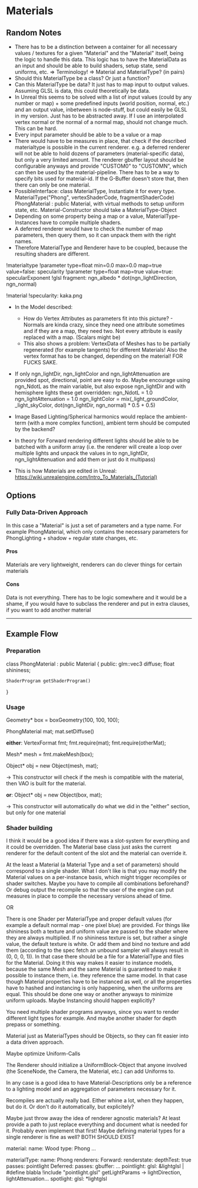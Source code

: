 # Materials

## Random Notes
* There has to be a distinction between a container for all necessary values / textures for a given "Material" and the "Material" itself, being the logic to handle this data. This logic has to have the MaterialData as an input and should be able to build shaders, setup state, send uniforms, etc. => Terminology! => Material and MaterialType? (in pairs)
* Should this MaterialType be a class? Or just a function?
* Can this MaterialType be data? It just has to map input to output values. Assuming GLSL is data, this could theoretically be data.
* In Unreal this seems to be solved with a list of input values (could by any number or map) + some predefined inputs (world position, normal, etc.) and an output value, inbetween is node-stuff, but could easily be GLSL in my version. Just has to be abstracted away. If I use an interpolated vertex normal or the normal of a normal map, should not change much. This can be hard.
* Every input parameter should be able to be a value or a map
* There would have to be measures in place, that check if the described materialtype is possible in the current renderer. e.g. a deferred renderer will not be able to hold dozens of parameters (material-specific data), but only a very limited amount. The renderer gbuffer layout should be configurable anyways and provide "CUSTOM0" to "CUSTOMN", which can then be used by the material-pipeline. There has to be a way to specify bits used for material-id. If the G-Buffer doesn't store that, then there can only be one material.
* PossibleInterface:
class MaterialType, Instantiate it for every type. 
MaterialType("Phong", vertexShaderCode, fragmentShaderCode)
PhongMaterial : public Material, with virtual methods to setup uniform state, etc.
Material-Constructor should take a MaterialType-Object
* Depending on some property being a map or a value, MaterialType-Instances have to compile multiple shaders.
* A deferred renderer would have to check the number of map parameters, then query them, so it can unpack them with the right names. 
* Therefore MaterialType and Renderer have to be coupled, because the resulting shaders are different.

!materialtype
!parameter type=float min=0.0 max=0.0 map=true value=false: specularity
!parameter type=float map=true value=true: specularExponent
!glsl fragment:
ngn_albedo * dot(ngn_lightDirection, ngn_normal)

!material
!specularity: kaka.png

* In the Model described: 
    - How do Vertex Attributes as parameters fit into this picture? - Normals are kinda crazy, since they need one attribute sometimes and if they are a map, they need two. Not every attribute is easily replaced with a map. (Scalars might be)
    - This also shows a problem: VertexData of Meshes has to be partially regenerated (for example tangents) for different Materials! Also the vertex format has to be changed, depending on the material! FOR FUCKS SAKE.
* If only ngn_lightDir, ngn_lightColor and ngn_lightAttenuation are provided spot, directional, point are easy to do. Maybe encourage using ngn_NdotL as the main variable, but also expose ngn_lightDir and with hemisphere lights these get overridden:
ngn_NdotL = 1.0
ngn_lightAttenuation = 1.0
ngn_lightColor = mix(_light_groundColor, _light_skyColor, dot(ngn_lightDir, ngn_normal) * 0.5 + 0.5)
* Image Based Lighting/Spherical harmonics would replace the ambient-term (with a more complex function), ambient term should be computed by the backend?
* In theory for Forward rendering different lights should be able to be batched with a uniform array (i.e. the renderer will create a loop over multiple lights and unpack the values in to ngn_lightDir, ngn_lightAttenuation and add them or just do it multipass)

* This is how Materials are edited in Unreal: https://wiki.unrealengine.com/Intro_To_Materials_(Tutorial)

## Options

### Fully Data-Driven Approach
In this case a "Material" is just a set of parameters and a type name. For example PhongMaterial, which only contains the necessary parameters for PhongLighting + shadow + regular state changes, etc.

#### Pros
Materials are very lightweight, renderers can do clever things for certain materials

#### Cons
Data is not everything. There has to be logic somewhere and it would be a shame, if you would have to subclass the renderer and put in extra clauses, if you want to add another material

--------------------------
## Example Flow

### Preparation
class PhongMaterial : public Material {
public:
    glm::vec3 diffuse;
    float shininess;

    ShaderProgram getShaderProgram()
}

### Usage
Geometry* box = boxGeometry(100, 100, 100);

PhongMaterial mat;
mat.setDiffuse()

**either**:
VertexFormat fmt;
fmt.require(mat);
fmt.require(otherMat);

Mesh* mesh = fmt.makeMesh(box);

Object* obj = new Object(mesh, mat);

-> This constructor will check if the mesh is compatible with the material, then VAO is built for the material.

**or**:
Object* obj = new Object(box, mat);

-> This constructor will automatically do what we did in the "either" section, but only for one material

### Shader building
I think it would be a good idea if there was a slot-system for everything and it could be overridden. The Material base class just asks the current renderer for the default content of the slot and the material can override it.

At the least a Material (a Material Type and a set of parameters) should correspond to a single shader. What I don't like is that you may modify the Material values on a per-instance basis, which might trigger recompiles or shader switches. Maybe you have to compile all combinations beforehand? Or debug output the recompile so that the user of the engine can put measures in place to compile the necessary versions ahead of time. 

OR

There is one Shader per MaterialType and proper default values (for example a default normal map - one pixel blue) are provided. For things like shininess both a texture and uniform value are passed to the shader where they are always multiplied. If no shininess texture is set, but rather a single value, the default texture is white. Or add them and bind no texture and add them (according to the spec fetch an unbound sampler will always result in (0, 0, 0, 1)). In that case there should be a file for a MaterialType and files for the Material. Doing it this way makes it easier to instance models, because the same Mesh and the same Material is guaranteed to make it possible to instance them, i.e. they reference the same model. In that case though Material properties have to be instanced as well, or all the properties have to hashed and instancing is only happening, when the uniforms are equal. This should be done one way or another anyways to minimize uniform uploads. Maybe Instancing should happen explicitly?

You need multiple shader programs anyways, since you want to render different light types for example. And maybe another shader for depth prepass or something.

Material just as MaterialTypes should be Objects, so they can fit easier into a data driven approach.

Maybe optimize Uniform-Calls

The Renderer should initialize a UniformBlock-Object that anyone involved (the SceneNode, the Camera, the Material, etc.) can add Uniforms to.

In any case is a good idea to have Material-Descriptions only be a reference to a lighting model and an aggregation of parameters necessary for it.

Recompiles are actually really bad. Either whine a lot, when they happen, but do it. Or don't do it automatically, but explicitely?

Maybe just throw away the idea of renderer agnostic materials? At least provide a path to just replace everything and document what is needed for it. Probably even implement that first!
Maybe defining material types for a single renderer is fine as well?
BOTH SHOULD EXIST

material:
    name: Wood
    type: Phong
    ...

materialType:
    name: Phong
    renderers:
        Forward:
            renderstate:
                depthTest: true
            passes:
                pointlight
        Deferred:
            passes:
                gbuffer:
                    ...
                pointlight:
                    glsl: &lightglsl |
                        #define blabla
                        !include "pointlight.glsl"
                        getLightParams -> lightDirection, lightAttenuation...
                spotlight:
                    glsl: *lightglsl
